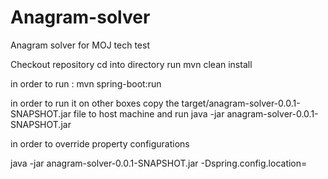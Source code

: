# Anagram-solver
Anagram solver for  MOJ tech test

Checkout repository
cd into directory
run mvn clean install

in order to run :
mvn spring-boot:run 

in order to run it on other boxes copy the target/anagram-solver-0.0.1-SNAPSHOT.jar file to host machine 
and run 
java -jar anagram-solver-0.0.1-SNAPSHOT.jar

in order to override property configurations

java -jar anagram-solver-0.0.1-SNAPSHOT.jar -Dspring.config.location=<path to your application.propertties>
